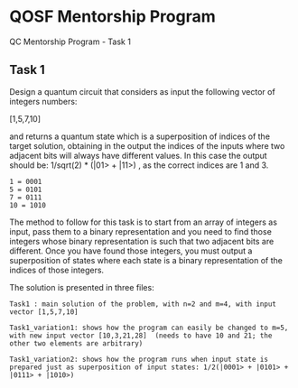 # QOSF Mentorship Program
QC Mentorship Program - Task 1

## Task 1
Design a quantum circuit that considers as input the following vector of integers numbers: 

[1,5,7,10]

and returns a quantum state which is a superposition of indices of the target solution, obtaining in the output the indices of the inputs where two adjacent bits will always have different values. In this case the output should be: 1/sqrt(2) * (|01> + |11>) , as the correct indices are 1 and 3.

    1 = 0001
    5 = 0101
    7 = 0111
    10 = 1010
   
The method to follow for this task is to start from an array of integers as input, pass them to a binary representation and you need to find those integers whose binary representation is such that two adjacent bits are different. Once you have found those integers, you must output a superposition of states where each state is a binary representation of the indices of those integers.

The solution is presented in three files:

    Task1 : main solution of the problem, with n=2 and m=4, with input vector [1,5,7,10]
    
    Task1_variation1: shows how the program can easily be changed to m=5, with new input vector [10,3,21,28]  (needs to have 10 and 21; the other two elements are arbitrary)
    
    Task1_variation2: shows how the program runs when input state is prepared just as superposition of input states: 1/2(|0001> + |0101> + |0111> + |1010>) 
